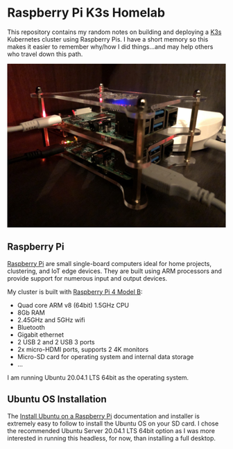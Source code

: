 # Raspberry Pi K3s Homelab

This repository contains my random notes on building and deploying a [K3s]
Kubernetes cluster using Raspberry Pis. I have a short memory so this makes it
easier to remember why/how I did things...and may help others who travel down
this path.

![k3s-cluster](./raspberry-pi-4b-cluster.jpg)

## Raspberry Pi

[Raspberry Pi] are small single-board computers ideal for home projects,
clustering, and IoT edge devices. They are built using ARM processors and
provide support for numerous input and output devices.

My cluster is built with [Raspberry Pi 4 Model B]:

- Quad core ARM v8 (64bit) 1.5GHz CPU
- 8Gb RAM
- 2.45GHz and 5GHz wifi
- Bluetooth
- Gigabit ethernet
- 2 USB 2 and 2 USB 3 ports
- 2x micro-HDMI ports, supports 2 4K monitors
- Micro-SD card for operating system and internal data storage
- ...

I am running Ubuntu 20.04.1 LTS 64bit as the operating system.

## Ubuntu OS Installation

The [Install Ubuntu on a Raspberry Pi] documentation and installer is extremely
easy to follow to install the Ubuntu OS on your SD card. I chose the recommended
Ubuntu Server 20.04.1 LTS 64bit option as I was more interested in running this
headless, for now, than installing a full desktop.

[k3s]: https://k3s.io/
[raspberry pi]: https://www.raspberrypi.org/
[raspberry pi 4 model b]:
  https://www.raspberrypi.org/products/raspberry-pi-4-model-b/specifications/
[install ubuntu on a raspberry pi]: https://ubuntu.com/download/raspberry-pi
